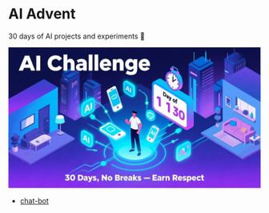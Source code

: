 # AI Advent
30 days of AI projects and experiments 🤖  
  
![challenge](https://github.com/p12s/ai-advent/blob/main/ai.jpeg?raw=true)      

- [chat-bot](01/README.md)
